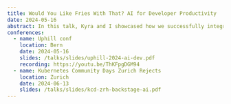 ```yaml
---
title: Would You Like Fries With That? AI for Developer Productivity
date: 2024-05-16
abstract: In this talk, Kyra and I showcased how we successfully integrated an AI-powered recommendation engine into Red Hat's Internal Developer Platform, based on Backstage.io, to enhance developer productivity. Our approach leverages data from the Developer Hub analytics API and processes it with Knative event-driven microservices to generate smart action proposals. Using OpenShift AI, we train and deploy AI models that power a frontend plugin in the Developer Hub, providing tailored recommendations directly to users powered by ML-Ops pipelines. By leveraging the power of AI, we have improved the developer experience by providing personalized suggestions for tools, resources, and tutorials, resulting in increased productivity and efficiency.
conferences:
  - name: Uphill conf
    location: Bern
    date: 2024-05-16
    slides: /talks/slides/uphill-2024-ai-dev.pdf
    recording: https://youtu.be/ThKFpgDGM94
  - name: Kubernetes Community Days Zurich Rejects
    location: Zurich
    date: 2024-06-13
    slides: /talks/slides/kcd-zrh-backstage-ai.pdf
---
```

